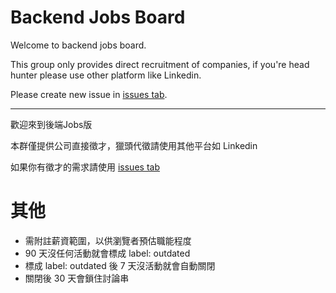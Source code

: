 # Backend Jobs Board
Welcome to backend jobs board.

This group only provides direct recruitment of companies, if you're head hunter please use other platform like Linkedin.

Please create new issue in [issues tab](https://github.com/b2etw/jobs/issues).

- - -

歡迎來到後端Jobs版

本群僅提供公司直接徵才，獵頭代徵請使用其他平台如 Linkedin

如果你有徵才的需求請使用 [issues tab](https://github.com/b2etw/jobs/issues)

# 其他
* 需附註薪資範圍，以供瀏覽者預估職能程度
* 90 天沒任何活動就會標成 label: outdated
* 標成 label: outdated 後 7 天沒活動就會自動關閉
* 關閉後 30 天會鎖住討論串
